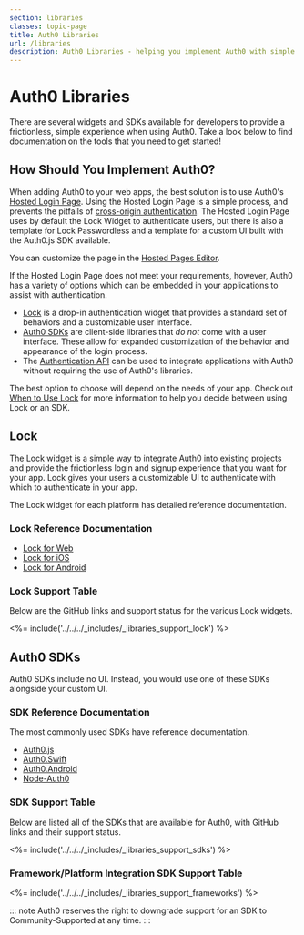 ```yaml
---
section: libraries
classes: topic-page
title: Auth0 Libraries
url: /libraries
description: Auth0 Libraries - helping you implement Auth0 with simple efficiency
---
```


<div class="topic-page-header">
  <div data-name="example" class="topic-page-badge"></div>
  <h1>Auth0 Libraries</h1>
  <p>
    There are several widgets and SDKs available for developers to provide a frictionless, simple experience when using Auth0. Take a look below to find documentation on the tools that you need to get started!
  </p>
</div>

## How Should You Implement Auth0?

When adding Auth0 to your web apps, the best solution is to use Auth0's [Hosted Login Page](/hosted-pages/login). Using the Hosted Login Page is a simple process, and prevents the pitfalls of [cross-origin authentication](/cross-origin-authentication). The Hosted Login Page uses by default the Lock Widget to authenticate users, but there is also a template for Lock Passwordless and a template for a custom UI built with the Auth0.js SDK available. 

You can customize the page in the [Hosted Pages Editor](${manage_url}/#/login_page).

If the Hosted Login Page does not meet your requirements, however, Auth0 has a variety of options which can be embedded in your applications to assist with authentication.

* [Lock](#lock-login-signup-widgets) is a drop-in authentication widget that provides a standard set of behaviors and a customizable user interface.
* [Auth0 SDKs](#auth0-sdks) are client-side libraries that *do not* come with a user interface. These allow for expanded customization of the behavior and appearance of the login process.
* The [Authentication API](/api-auth) can be used to integrate applications with Auth0 without requiring the use of Auth0's libraries.

The best option to choose will depend on the needs of your app. Check out [When to Use Lock](/libraries/when-to-use-lock) for more information to help you decide between using Lock or an SDK.

## Lock

The Lock widget is a simple way to integrate Auth0 into existing projects and provide the frictionless login and signup experience that you want for your app. Lock gives your users a customizable UI to authenticate with which to authenticate in your app.

The Lock widget for each platform has detailed reference documentation.

### Lock Reference Documentation

  <ul class="topic-links">
    <li>
      <i class="icon icon-budicon-715"></i><a href="https://auth0.com/docs/libraries/lock"> Lock for Web</a>
    </li>
    <li>
      <i class="icon icon-budicon-715"></i><a href="https://auth0.com/docs/libraries/lock-ios"> Lock for iOS</a>
    </li>
    <li>
      <i class="icon icon-budicon-715"></i><a href="https://auth0.com/docs/libraries/lock-android"> Lock for Android</a>
    </li>
  </ul>

### Lock Support Table

Below are the GitHub links and support status for the various Lock widgets.

<%= include('../../../_includes/_libraries_support_lock') %>


## Auth0 SDKs

Auth0 SDKs include no UI. Instead, you would use one of these SDKs alongside your custom UI.

### SDK Reference Documentation

The most commonly used SDKs have reference documentation.

  <ul class="topic-links">
    <li>
      <i class="icon icon-budicon-715"></i><a href="https://auth0.com/docs/libraries/auth0js"> Auth0.js</a>
    </li>
    <li>
      <i class="icon icon-budicon-715"></i><a href="https://auth0.com/docs/libraries/auth0-swift"> Auth0.Swift</a>
    </li>
    <li>
      <i class="icon icon-budicon-715"></i><a href="https://auth0.com/docs/libraries/auth0-android"> Auth0.Android</a>
    </li>
    <li>
      <i class="icon icon-budicon-715"></i><a href="https://auth0.github.io/node-auth0/"> Node-Auth0</a>
    </li>
  </ul>

### SDK Support Table

Below are listed all of the SDKs that are available for Auth0, with GitHub links and their support status.

<%= include('../../../_includes/_libraries_support_sdks') %>


### Framework/Platform Integration SDK Support Table

<%= include('../../../_includes/_libraries_support_frameworks') %>


::: note
Auth0 reserves the right to downgrade support for an SDK to Community-Supported at any time.
:::
